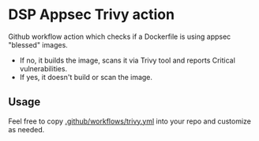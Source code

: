 # DSP Appsec Trivy action

Github workflow action which checks if a Dockerfile is using appsec "blessed" images.
- If no, it builds the image, scans it via Trivy tool and reports Critical vulnerabilities.
- If yes, it doesn't build or scan the image.

## Usage

Feel free to copy [.github/workflows/trivy.yml](.github/workflows/trivy.yml)
into your repo and customize as needed.
